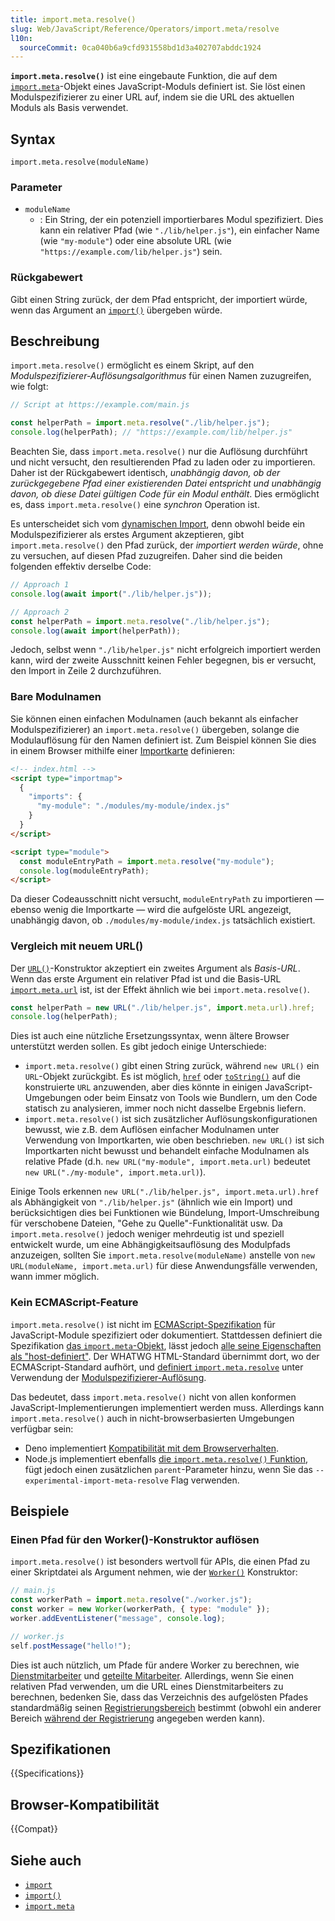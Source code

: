 ```yaml
---
title: import.meta.resolve()
slug: Web/JavaScript/Reference/Operators/import.meta/resolve
l10n:
  sourceCommit: 0ca040b6a9cfd931558bd1d3a402707abddc1924
---
```


**`import.meta.resolve()`** ist eine eingebaute Funktion, die auf dem [`import.meta`](/de/docs/Web/JavaScript/Reference/Operators/import.meta)-Objekt eines JavaScript-Moduls definiert ist. Sie löst einen Modulspezifizierer zu einer URL auf, indem sie die URL des aktuellen Moduls als Basis verwendet.

## Syntax

```js-nolint
import.meta.resolve(moduleName)
```

### Parameter

- `moduleName`
  - : Ein String, der ein potenziell importierbares Modul spezifiziert. Dies kann ein relativer Pfad (wie `"./lib/helper.js"`), ein einfacher Name (wie `"my-module"`) oder eine absolute URL (wie `"https://example.com/lib/helper.js"`) sein.

### Rückgabewert

Gibt einen String zurück, der dem Pfad entspricht, der importiert würde, wenn das Argument an [`import()`](/de/docs/Web/JavaScript/Reference/Operators/import) übergeben würde.

## Beschreibung

`import.meta.resolve()` ermöglicht es einem Skript, auf den _Modulspezifizierer-Auflösungsalgorithmus_ für einen Namen zuzugreifen, wie folgt:

```js
// Script at https://example.com/main.js

const helperPath = import.meta.resolve("./lib/helper.js");
console.log(helperPath); // "https://example.com/lib/helper.js"
```

Beachten Sie, dass `import.meta.resolve()` nur die Auflösung durchführt und nicht versucht, den resultierenden Pfad zu laden oder zu importieren. Daher ist der Rückgabewert identisch, _unabhängig davon, ob der zurückgegebene Pfad einer existierenden Datei entspricht und unabhängig davon, ob diese Datei gültigen Code für ein Modul enthält_. Dies ermöglicht es, dass `import.meta.resolve()` eine _synchron_ Operation ist.

Es unterscheidet sich vom [dynamischen Import](/de/docs/Web/JavaScript/Reference/Operators/import), denn obwohl beide ein Modulspezifizierer als erstes Argument akzeptieren, gibt `import.meta.resolve()` den Pfad zurück, der _importiert werden würde_, ohne zu versuchen, auf diesen Pfad zuzugreifen. Daher sind die beiden folgenden effektiv derselbe Code:

```js
// Approach 1
console.log(await import("./lib/helper.js"));

// Approach 2
const helperPath = import.meta.resolve("./lib/helper.js");
console.log(await import(helperPath));
```

Jedoch, selbst wenn `"./lib/helper.js"` nicht erfolgreich importiert werden kann, wird der zweite Ausschnitt keinen Fehler begegnen, bis er versucht, den Import in Zeile 2 durchzuführen.

### Bare Modulnamen

Sie können einen einfachen Modulnamen (auch bekannt als einfacher Modulspezifizierer) an `import.meta.resolve()` übergeben, solange die Modulauflösung für den Namen definiert ist. Zum Beispiel können Sie dies in einem Browser mithilfe einer [Importkarte](/de/docs/Web/JavaScript/Guide/Modules#importing_modules_using_import_maps) definieren:

```html
<!-- index.html -->
<script type="importmap">
  {
    "imports": {
      "my-module": "./modules/my-module/index.js"
    }
  }
</script>

<script type="module">
  const moduleEntryPath = import.meta.resolve("my-module");
  console.log(moduleEntryPath);
</script>
```

Da dieser Codeausschnitt nicht versucht, `moduleEntryPath` zu importieren — ebenso wenig die Importkarte — wird die aufgelöste URL angezeigt, unabhängig davon, ob `./modules/my-module/index.js` tatsächlich existiert.

### Vergleich mit neuem URL()

Der [`URL()`](/de/docs/Web/API/URL/URL)-Konstruktor akzeptiert ein zweites Argument als _Basis-URL_. Wenn das erste Argument ein relativer Pfad ist und die Basis-URL [`import.meta.url`](/de/docs/Web/JavaScript/Reference/Operators/import.meta#value) ist, ist der Effekt ähnlich wie bei `import.meta.resolve()`.

```js
const helperPath = new URL("./lib/helper.js", import.meta.url).href;
console.log(helperPath);
```

Dies ist auch eine nützliche Ersetzungssyntax, wenn ältere Browser unterstützt werden sollen. Es gibt jedoch einige Unterschiede:

- `import.meta.resolve()` gibt einen String zurück, während `new URL()` ein `URL`-Objekt zurückgibt. Es ist möglich, [`href`](/de/docs/Web/API/URL/href) oder [`toString()`](/de/docs/Web/API/URL/toString) auf die konstruierte `URL` anzuwenden, aber dies könnte in einigen JavaScript-Umgebungen oder beim Einsatz von Tools wie Bundlern, um den Code statisch zu analysieren, immer noch nicht dasselbe Ergebnis liefern.
- `import.meta.resolve()` ist sich zusätzlicher Auflösungskonfigurationen bewusst, wie z.B. dem Auflösen einfacher Modulnamen unter Verwendung von Importkarten, wie oben beschrieben. `new URL()` ist sich Importkarten nicht bewusst und behandelt einfache Modulnamen als relative Pfade (d.h. `new URL("my-module", import.meta.url)` bedeutet `new URL("./my-module", import.meta.url)`).

Einige Tools erkennen `new URL("./lib/helper.js", import.meta.url).href` als Abhängigkeit von `"./lib/helper.js"` (ähnlich wie ein Import) und berücksichtigen dies bei Funktionen wie Bündelung, Import-Umschreibung für verschobene Dateien, "Gehe zu Quelle"-Funktionalität usw. Da `import.meta.resolve()` jedoch weniger mehrdeutig ist und speziell entwickelt wurde, um eine Abhängigkeitsauflösung des Modulpfads anzuzeigen, sollten Sie `import.meta.resolve(moduleName)` anstelle von `new URL(moduleName, import.meta.url)` für diese Anwendungsfälle verwenden, wann immer möglich.

### Kein ECMAScript-Feature

`import.meta.resolve()` ist nicht im [ECMAScript-Spezifikation](/de/docs/Web/JavaScript/Reference/JavaScript_technologies_overview#javascript_the_core_language_ecmascript) für JavaScript-Module spezifiziert oder dokumentiert. Stattdessen definiert die Spezifikation [das `import.meta`-Objekt](https://tc39.es/ecma262/multipage/ecmascript-language-expressions.html#prod-ImportMeta), lässt jedoch [alle seine Eigenschaften als "host-definiert"](https://tc39.es/ecma262/multipage/ecmascript-language-expressions.html#sec-hostgetimportmetaproperties). Der WHATWG HTML-Standard übernimmt dort, wo der ECMAScript-Standard aufhört, und [definiert `import.meta.resolve`](https://html.spec.whatwg.org/multipage/webappapis.html#hostgetimportmetaproperties) unter Verwendung der [Modulspezifizierer-Auflösung](https://html.spec.whatwg.org/multipage/webappapis.html#resolve-a-module-specifier).

Das bedeutet, dass `import.meta.resolve()` nicht von allen konformen JavaScript-Implementierungen implementiert werden muss. Allerdings kann `import.meta.resolve()` auch in nicht-browserbasierten Umgebungen verfügbar sein:

- Deno implementiert [Kompatibilität mit dem Browserverhalten](https://docs.deno.com/api/node/module/~/ImportMeta.resolve).
- Node.js implementiert ebenfalls [die `import.meta.resolve()` Funktion](https://nodejs.org/docs/latest/api/esm.html#importmetaresolvespecifier), fügt jedoch einen zusätzlichen `parent`-Parameter hinzu, wenn Sie das `--experimental-import-meta-resolve` Flag verwenden.

## Beispiele

### Einen Pfad für den Worker()-Konstruktor auflösen

`import.meta.resolve()` ist besonders wertvoll für APIs, die einen Pfad zu einer Skriptdatei als Argument nehmen, wie der [`Worker()`](/de/docs/Web/API/Worker/Worker) Konstruktor:

```js
// main.js
const workerPath = import.meta.resolve("./worker.js");
const worker = new Worker(workerPath, { type: "module" });
worker.addEventListener("message", console.log);
```

```js
// worker.js
self.postMessage("hello!");
```

Dies ist auch nützlich, um Pfade für andere Worker zu berechnen, wie [Dienstmitarbeiter](/de/docs/Web/API/ServiceWorker) und [geteilte Mitarbeiter](/de/docs/Web/API/SharedWorker). Allerdings, wenn Sie einen relativen Pfad verwenden, um die URL eines Dienstmitarbeiters zu berechnen, bedenken Sie, dass das Verzeichnis des aufgelösten Pfades standardmäßig seinen [Registrierungsbereich](/de/docs/Web/API/ServiceWorkerRegistration/scope) bestimmt (obwohl ein anderer Bereich [während der Registrierung](/de/docs/Web/API/ServiceWorkerContainer/register) angegeben werden kann).

## Spezifikationen

{{Specifications}}

## Browser-Kompatibilität

{{Compat}}

## Siehe auch

- [`import`](/de/docs/Web/JavaScript/Reference/Statements/import)
- [`import()`](/de/docs/Web/JavaScript/Reference/Operators/import)
- [`import.meta`](/de/docs/Web/JavaScript/Reference/Operators/import.meta)
